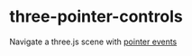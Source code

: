 # three-pointer-controls
Navigate a three.js scene with [pointer events](http://www.w3.org/TR/pointerevents)
